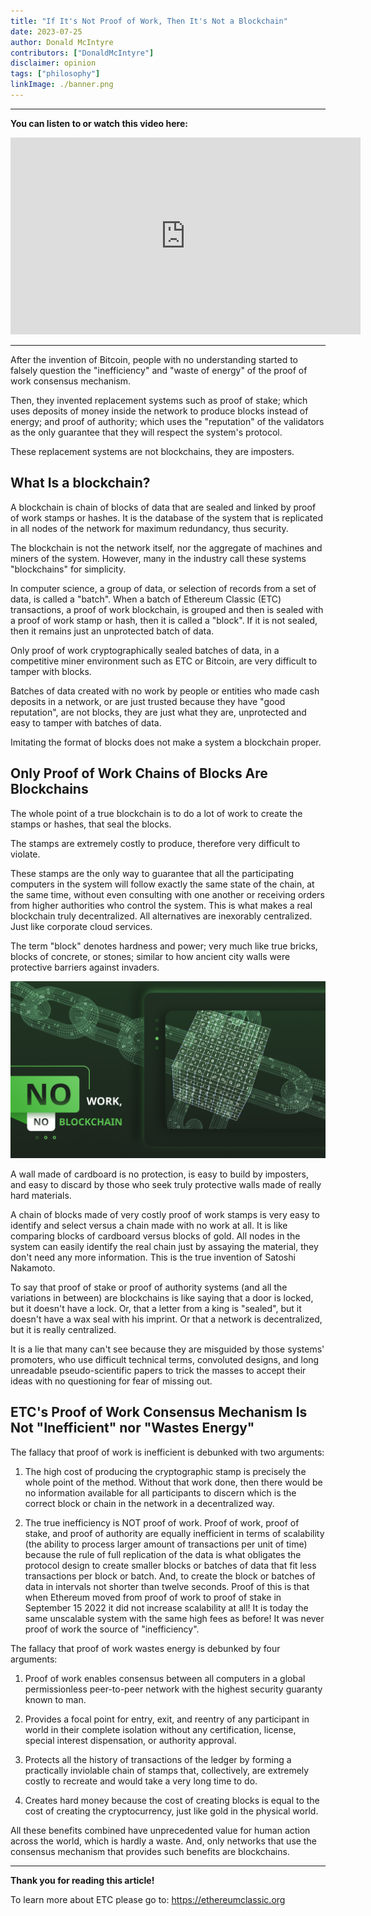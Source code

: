 ```yaml
---
title: "If It's Not Proof of Work, Then It's Not a Blockchain"
date: 2023-07-25
author: Donald McIntyre
contributors: ["DonaldMcIntyre"]
disclaimer: opinion
tags: ["philosophy"]
linkImage: ./banner.png
---
```


---
**You can listen to or watch this video here:**

<iframe width="560" height="315" src="https://www.youtube.com/embed/ETM6yO39wvk" title="YouTube video player" frameborder="0" allow="accelerometer; autoplay; clipboard-write; encrypted-media; gyroscope; picture-in-picture; web-share" allowfullscreen></iframe>

---

After the invention of Bitcoin, people with no understanding started to falsely question the "inefficiency" and "waste of energy" of the proof of work consensus mechanism. 

Then, they invented replacement systems such as proof of stake; which uses deposits of money inside the network to produce blocks instead of energy; and proof of authority; which uses the "reputation" of the validators as the only guarantee that they will respect the system's protocol.

These replacement systems are not blockchains, they are imposters.

## What Is a blockchain?

A blockchain is chain of blocks of data that are sealed and linked by proof of work stamps or hashes. It is the database of the system that is replicated in all nodes of the network for maximum redundancy, thus security. 

The blockchain is not the network itself, nor the aggregate of machines and miners of the system. However, many in the industry call these systems "blockchains" for simplicity.

In computer science, a group of data, or selection of records from a set of data, is called a "batch". When a batch of Ethereum Classic (ETC) transactions, a proof of work blockchain, is grouped and then is sealed with a proof of work stamp or hash, then it is called a "block". If it is not sealed, then it remains just an unprotected batch of data.

Only proof of work cryptographically sealed batches of data, in a competitive miner environment such as ETC or Bitcoin, are very difficult to tamper with blocks.

Batches of data created with no work by people or entities who made cash deposits in a network, or are just trusted because they have "good reputation", are not blocks, they are just what they are, unprotected and easy to tamper with batches of data. 

Imitating the format of blocks does not make a system a blockchain proper.

## Only Proof of Work Chains of Blocks Are Blockchains

The whole point of a true blockchain is to do a lot of work to create the stamps or hashes, that seal the blocks.

The stamps are extremely costly to produce, therefore very difficult to violate.

These stamps are the only way to guarantee that all the participating computers in the system will follow exactly the same state of the chain, at the same time, without even consulting with one another or receiving orders from higher authorities who control the system. This is what makes a real blockchain truly decentralized. All alternatives are inexorably centralized. Just like corporate cloud services.

The term "block" denotes hardness and power; very much like true bricks, blocks of concrete, or stones; similar to how ancient city walls were protective barriers against invaders.

![Blocks of cardboard vs blocks of gold.](./banner.png)

A wall made of cardboard is no protection, is easy to build by imposters, and easy to discard by those who seek truly protective walls made of really hard materials.

A chain of blocks made of very costly proof of work stamps is very easy to identify and select versus a chain made with no work at all. It is like comparing blocks of cardboard versus blocks of gold. All nodes in the system can easily identify the real chain just by assaying the material, they don't need any more information. This is the true invention of Satoshi Nakamoto.

To say that proof of stake or proof of authority systems (and all the variations in between) are blockchains is like saying that a door is locked, but it doesn't have a lock. Or, that a letter from a king is "sealed", but it doesn't have a wax seal with his imprint. Or that a network is decentralized, but it is really centralized.

It is a lie that many can't see because they are misguided by those systems' promoters, who use difficult technical terms, convoluted designs, and long unreadable pseudo-scientific papers to trick the masses to accept their ideas with no questioning for fear of missing out.

## ETC's Proof of Work Consensus Mechanism Is Not "Inefficient" nor "Wastes Energy"

The fallacy that proof of work is inefficient is debunked with two arguments:

1. The high cost of producing the cryptographic stamp is precisely the whole point of the method. Without that work done, then there would be no information available for all participants to discern which is the correct block or chain in the network in a decentralized way.

2. The true inefficiency is NOT proof of work. Proof of work, proof of stake, and proof of authority are equally inefficient in terms of scalability (the ability to process larger amount of transactions per unit of time) because the rule of full replication of the data is what obligates the protocol design to create smaller blocks or batches of data that fit less transactions per block or batch. And, to create the block or batches of data in intervals not shorter than twelve seconds. Proof of this is that when Ethereum moved from proof of work to proof of stake in September 15 2022 it did not increase scalability at all! It is today the same unscalable system with the same high fees as before! It was never proof of work the source of "inefficiency".

The fallacy that proof of work wastes energy is debunked by four arguments:

1. Proof of work enables consensus between all computers in a global permissionless peer-to-peer network with the highest security guaranty known to man.

2. Provides a focal point for entry, exit, and reentry of any participant in world in their complete isolation without any certification, license, special interest dispensation, or authority approval. 

3. Protects all the history of transactions of the ledger by forming a practically inviolable chain of stamps that, collectively, are extremely costly to recreate and would take a very long time to do.

4. Creates hard money because the cost of creating blocks is equal to the cost of creating the cryptocurrency, just like gold in the physical world.

All these benefits combined have unprecedented value for human action across the world, which is hardly a waste. And, only networks that use the consensus mechanism that provides such benefits are blockchains.

---

**Thank you for reading this article!**

To learn more about ETC please go to: https://ethereumclassic.org
